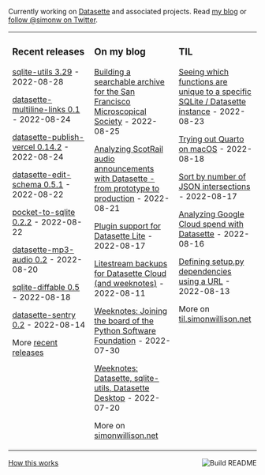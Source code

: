 Currently working on [Datasette](https://datasette.io/) and associated projects. Read [my blog](https://simonwillison.net/) or [follow @simonw on Twitter](https://twitter.com/simonw).

<table><tr><td valign="top" width="33%">

### Recent releases
<!-- recent_releases starts -->
[sqlite-utils 3.29](https://github.com/simonw/sqlite-utils/releases/tag/3.29) - 2022-08-28

[datasette-multiline-links 0.1](https://github.com/simonw/datasette-multiline-links/releases/tag/0.1) - 2022-08-24

[datasette-publish-vercel 0.14.2](https://github.com/simonw/datasette-publish-vercel/releases/tag/0.14.2) - 2022-08-24

[datasette-edit-schema 0.5.1](https://github.com/simonw/datasette-edit-schema/releases/tag/0.5.1) - 2022-08-22

[pocket-to-sqlite 0.2.2](https://github.com/dogsheep/pocket-to-sqlite/releases/tag/0.2.2) - 2022-08-22

[datasette-mp3-audio 0.2](https://github.com/simonw/datasette-mp3-audio/releases/tag/0.2) - 2022-08-20

[sqlite-diffable 0.5](https://github.com/simonw/sqlite-diffable/releases/tag/0.5) - 2022-08-18

[datasette-sentry 0.2](https://github.com/simonw/datasette-sentry/releases/tag/0.2) - 2022-08-14
<!-- recent_releases ends -->
More [recent releases](https://github.com/simonw/simonw/blob/main/releases.md)
</td><td valign="top" width="34%">

### On my blog
<!-- blog starts -->
[Building a searchable archive for the San Francisco Microscopical Society](http://simonwillison.net/2022/Aug/25/sfms-archive/) - 2022-08-25

[Analyzing ScotRail audio announcements with Datasette - from prototype to production](http://simonwillison.net/2022/Aug/21/scotrail/) - 2022-08-21

[Plugin support for Datasette Lite](http://simonwillison.net/2022/Aug/17/datasette-lite-plugins/) - 2022-08-17

[Litestream backups for Datasette Cloud (and weeknotes)](http://simonwillison.net/2022/Aug/11/litestream-backups/) - 2022-08-11

[Weeknotes: Joining the board of the Python Software Foundation](http://simonwillison.net/2022/Jul/30/psf-board/) - 2022-07-30

[Weeknotes: Datasette, sqlite-utils, Datasette Desktop](http://simonwillison.net/2022/Jul/20/weeknotes/) - 2022-07-20
<!-- blog ends -->
More on [simonwillison.net](https://simonwillison.net/)
</td><td valign="top" width="33%">

### TIL
<!-- tils starts -->
[Seeing which functions are unique to a specific SQLite / Datasette instance](https://til.simonwillison.net/sqlite/function-list) - 2022-08-23

[Trying out Quarto on macOS](https://til.simonwillison.net/quarto/trying-out-quarto) - 2022-08-18

[Sort by number of JSON intersections](https://til.simonwillison.net/sqlite/sort-by-number-of-json-intersections) - 2022-08-17

[Analyzing Google Cloud spend with Datasette](https://til.simonwillison.net/googlecloud/google-cloud-spend-datasette) - 2022-08-16

[Defining setup.py dependencies using a URL](https://til.simonwillison.net/python/setup-py-from-url) - 2022-08-13
<!-- tils ends -->
More on [til.simonwillison.net](https://til.simonwillison.net/)
</td></tr></table>

<a href="https://github.com/simonw/simonw/actions"><img src="https://github.com/simonw/simonw/workflows/Build%20README/badge.svg" align="right" alt="Build README"></a> <a href="https://simonwillison.net/2020/Jul/10/self-updating-profile-readme/">How this works</a>
